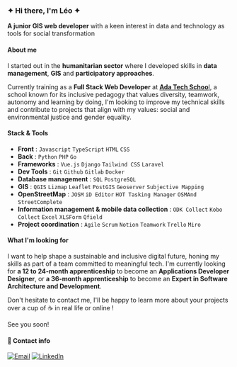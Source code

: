 ### ✦ Hi there, I'm Léo ✦

**A junior GIS web developer** with a keen interest in data and technology as tools for social transformation 

#### About me

I started out in the **humanitarian sector** where I developed skills in **data management**, **GIS** and **participatory approaches**.  

Currently training as a **Full Stack Web Developer** at [**Ada Tech Schoo**l](https://adatechschool.fr/), a school known for its inclusive pedagogy that values diversity, teamwork, autonomy and learning by doing, I'm looking to improve my technical skills and contribute to projects that align with my values: social and environmental justice and gender equality.  

#### Stack & Tools
* **Front** : `Javascript` `TypeScript`  `HTML` `CSS`  
* **Back** : `Python` `PHP` `Go`
* **Frameworks** : `Vue.js` `Django` `Tailwind CSS` `Laravel`  
* **Dev Tools** : `Git` `Github` `Gitlab` `Docker`
* **Database management** : `SQL` `PostgreSQL`  
* **GIS** : `QGIS` `Lizmap` `Leaflet` `PostGIS` `Geoserver` `Subjective Mapping`  
* **OpenStreetMap** : `JOSM` `iD Editor` `HOT Tasking Manager` `OSMAnd` `StreetComplete`  
* **Information management & mobile data collection** : `ODK Collect` `Kobo Collect` `Excel`  `XLSForm` `Qfield`
* **Project coordination** : `Agile` `Scrum` `Notion` `Teamwork` `Trello` `Miro`

#### What I'm looking for
I want to help shape a sustainable and inclusive digital future, honing my skills as part of a team committed to meaningful tech. I'm currently looking for **a 12 to 24-month apprenticeship** to become an **Applications Developer Designer**, or **a 36-month apprenticeship** to become an **Expert in Software Architecture and Development**.  

Don't hesitate to contact me, I'll be happy to learn more about your projects over a cup of ☕ in real life or online !  

See you soon!  

#### 💬 Contact info

[![Email](https://img.shields.io/badge/-leonie.miege@ecomail.fr-5c8d71?style=flat&logo=Mail.Ru&logoColor=white)](mailto:leonie.miege@ecomail.fr)
[![LinkedIn](https://img.shields.io/badge/-LinkedIn-91b3cb?style=flat&logo=LinkedIn&logoColor=white)](https://www.linkedin.com/in/leonie-miege-webdev-for-social-impact/)
